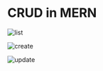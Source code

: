 # CRUD in MERN


![list](https://github.com/Dulon18/CRUD_MERN/assets/80118217/e9190028-782b-4087-bbdc-778ac70228fc)

![create](https://github.com/Dulon18/CRUD_MERN/assets/80118217/fe13d46a-0478-4e59-a046-9e38621e6fc1)

![update](https://github.com/Dulon18/CRUD_MERN/assets/80118217/46d54735-0bd9-4863-8dac-1accdcff6c97)
